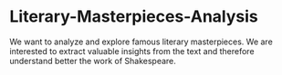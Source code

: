 # Literary-Masterpieces-Analysis
We want to analyze and explore famous literary masterpieces. We are interested to extract valuable insights from the text and therefore understand better the work of Shakespeare.

